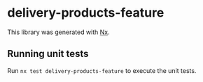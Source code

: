 # delivery-products-feature

This library was generated with [Nx](https://nx.dev).

## Running unit tests

Run `nx test delivery-products-feature` to execute the unit tests.
